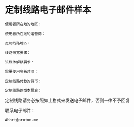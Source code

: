 # 定制线路电子邮件样本

    使用者所在地的地区：

    使用者所在地的运营商：

    定制线路地区：

    线路带宽要求：

    流媒体解锁要求：

    需要使用多长时间：

    定制线路付款的货币：

    定制线路的成本预算：

定制线路请务必按照如上格式来发送电子邮件，否则一律不予回复

联系电子邮件：

    Ahhrt@proton.me
